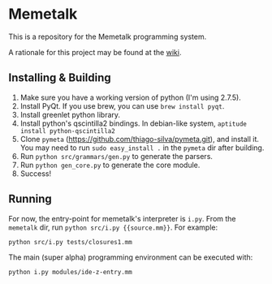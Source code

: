 Memetalk
========

This is a repository for the Memetalk programming system.

A rationale for this project may be found at the [wiki](https://github.com/thiago-silva/memetalk/wiki).

Installing & Building
--------------------

1. Make sure you have a working version of python (I'm using 2.7.5).
2. Install PyQt. If you use brew, you can use `brew install pyqt`.
3. Install greenlet python library.
3. Install python's qscintilla2 bindings. In debian-like system, `aptitude install python-qscintilla2`
4. Clone `pymeta` (https://github.com/thiago-silva/pymeta.git), and install it. You may need to run `sudo easy_install .` in the `pymeta` dir after building.
5. Run `python src/grammars/gen.py` to generate the parsers.
6. Run `python gen_core.py` to generate the core module.
7. Success!

Running
-------
For now, the entry-point for memetalk's interpreter is `i.py`. From the `memetalk` dir, run `python src/i.py {{source.mm}}`. For example:

```
python src/i.py tests/closures1.mm
```

The main (super alpha) programming environment can be executed with:

```
python i.py modules/ide-z-entry.mm
```
